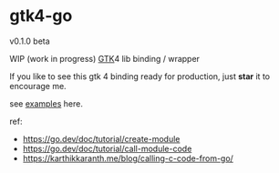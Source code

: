 # gtk4-go

v0.1.0 beta

WIP (work in progress) [GTK](https://gitlab.gnome.org/GNOME/gtk/)4 lib binding / wrapper

If you like to see this gtk 4 binding ready for production, just __star__ it to encourage me.

see [examples](https://github.com/abanoubha/gtk4-examples) here.

ref:

- <https://go.dev/doc/tutorial/create-module>
- <https://go.dev/doc/tutorial/call-module-code>
- <https://karthikkaranth.me/blog/calling-c-code-from-go/>
